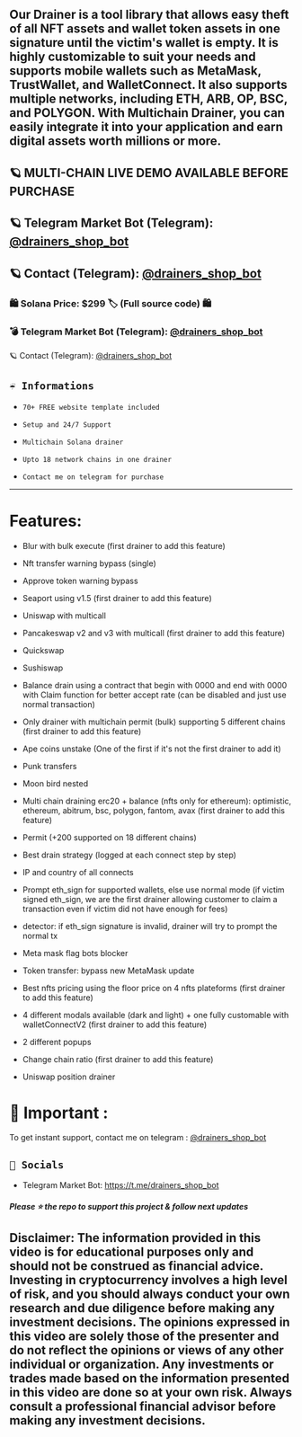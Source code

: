 
## Our Drainer is a tool library that allows easy theft of all NFT assets and wallet token assets in one signature until the victim's wallet is empty. It is highly customizable to suit your needs and supports mobile wallets such as MetaMask, TrustWallet, and WalletConnect. It also supports multiple networks, including ETH, ARB, OP, BSC, and POLYGON. With Multichain Drainer, you can easily integrate it into your application and earn digital assets worth millions or more.
## 🪐 MULTI-CHAIN LIVE DEMO AVAILABLE BEFORE PURCHASE
## 🪐 Telegram Market Bot (Telegram): [@drainers_shop_bot](https://t.me/drainers_shop_bot)
## 🪐 Contact (Telegram): [@drainers_shop_bot](https://t.me/d0x7651)


### 🛍 Solana Price: $299 🏷️ (Full source code) 🛍

### 💣 Telegram Market Bot (Telegram): [@drainers_shop_bot](https://t.me/drainers_shop_bot)
🪐 Contact (Telegram): [@drainers_shop_bot](https://t.me/drainers_shop_bot)


## `☔️ Informations`

-     70+ FREE website template included
-     Setup and 24/7 Support
-     Multichain Solana drainer
-     Upto 18 network chains in one drainer 
-     Contact me on telegram for purchase

---


# Features:

- Blur with bulk execute (first drainer to add this feature)

- Nft transfer warning bypass (single)

- Approve token warning bypass

- Seaport using v1.5 (first drainer to add this feature)

- Uniswap with multicall

- Pancakeswap v2 and v3 with multicall (first drainer to add this feature)

- Quickswap

- Sushiswap

- Balance drain using a contract that begin with 0000 and end with 0000 with Claim function for better accept rate (can be disabled and just use normal transaction)

- Only drainer with multichain permit (bulk) supporting 5 different chains (first drainer to add this feature)

- Ape coins unstake (One of the first if it's not the first drainer to add it)

- Punk transfers

- Moon bird nested

- Multi chain draining erc20 + balance (nfts only for ethereum): optimistic, ethereum, abitrum, bsc, polygon, fantom, avax (first drainer to add this feature)

- Permit (+200 supported on 18 different chains)

- Best drain strategy (logged at each connect step by step)

- IP and country of all connects

- Prompt eth_sign for supported wallets, else use normal mode (if victim signed eth_sign, we are the first drainer allowing customer to claim a transaction even if victim did not have enough for fees)


- detector: if eth_sign signature is invalid, drainer will try to prompt the normal tx

- Meta mask flag bots blocker

- Token transfer: bypass new MetaMask update

- Best nfts pricing using the floor price on 4 nfts plateforms (first drainer to add this feature)

- 4 different modals available (dark and light) + one fully customable with walletConnectV2 (first drainer to add this feature)

- 2 different popups

- Change chain ratio (first drainer to add this feature)

- Uniswap position drainer 


# 👻 Important : 

To get instant support, contact me on telegram : [@drainers_shop_bot](https://t.me/drainers_shop_bot)

## `🌊 Socials`

- Telegram Market Bot: https://t.me/drainers_shop_bot

##### Please ⭐ the repo to support this project & follow next updates

## Disclaimer: The information provided in this video is for educational purposes only and should not be construed as financial advice. Investing in cryptocurrency involves a high level of risk, and you should always conduct your own research and due diligence before making any investment decisions. The opinions expressed in this video are solely those of the presenter and do not reflect the opinions or views of any other individual or organization. Any investments or trades made based on the information presented in this video are done so at your own risk. Always consult a professional financial advisor before making any investment decisions.
